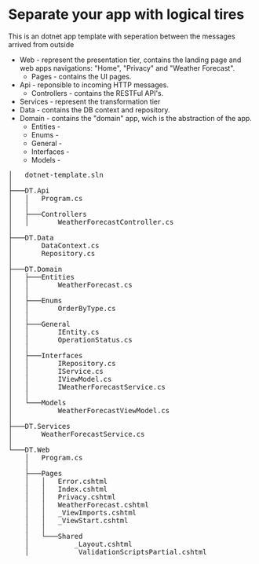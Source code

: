 # Separate your app with logical tires
This is an dotnet app template with seperation between the messages arrived from outside 

* Web - represent the presentation tier, contains the landing page and web apps navigations: "Home", "Privacy" and "Weather Forecast".
  * Pages - contains the UI pages.
* Api - reponsible to incoming HTTP messages.
  * Controllers - contains the RESTFul API's.
* Services - represent the transformation tier
* Data - contains the DB context and repository.
* Domain - contains the "domain" app, wich is the abstraction of the app.
  * Entities - 
  * Enums - 
  * General - 
  * Interfaces - 
  * Models - 

<pre>
│   dotnet-template.sln
│
├───DT.Api
│   │   Program.cs
│   │
│   ├───Controllers
│   │       WeatherForecastController.cs
│
├───DT.Data
│       DataContext.cs
│       Repository.cs
│
├───DT.Domain
│   ├───Entities
│   │       WeatherForecast.cs
│   │
│   ├───Enums
│   │       OrderByType.cs
│   │
│   ├───General
│   │       IEntity.cs
│   │       OperationStatus.cs
│   │
│   ├───Interfaces
│   │       IRepository.cs
│   │       IService.cs
│   │       IViewModel.cs
│   │       IWeatherForecastService.cs
│   │
│   └───Models
│           WeatherForecastViewModel.cs
│
├───DT.Services
│       WeatherForecastService.cs
│
└───DT.Web
    │   Program.cs
    │
    ├───Pages
    │   │   Error.cshtml
    │   │   Index.cshtml
    │   │   Privacy.cshtml
    │   │   WeatherForecast.cshtml
    │   │   _ViewImports.cshtml
    │   │   _ViewStart.cshtml
    │   │
    │   └───Shared
    │           _Layout.cshtml
    │           _ValidationScriptsPartial.cshtml
</pre>
